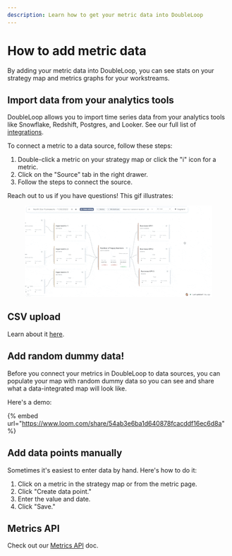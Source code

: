 ```yaml
---
description: Learn how to get your metric data into DoubleLoop
---
```


# How to add metric data

By adding your metric data into DoubleLoop, you can see stats on your strategy map and metrics graphs for your workstreams.

## Import data from your analytics tools

DoubleLoop allows you to import time series data from your analytics tools like Snowflake, Redshift, Postgres, and Looker. See our full list of [integrations](https://doubleloop.app/integrations).

To connect a metric to a data source, follow these steps:

1. Double-click a metric on your strategy map or click the "i" icon for a metric.
2. Click on the "Source" tab in the right drawer.
3. Follow the steps to connect the source.

Reach out to us if you have questions! This gif illustrates:

<figure><img src="../.gitbook/assets/CleanShot 2022-12-01 at 22.12.07 (1).gif" alt=""><figcaption></figcaption></figure>



## CSV upload

Learn about it [here](upload-metrics-via-a-csv-file.md).

## Add random dummy data!

Before you connect your metrics in DoubleLoop to data sources, you can populate your map with random dummy data so you can see and share what a data-integrated map will look like.

Here's a demo:

{% embed url="https://www.loom.com/share/54ab3e6ba1d640878fcacddf16ec6d8a" %}

## Add data points manually

Sometimes it's easiest to enter data by hand. Here's how to do it:

1. Click on a metric in the strategy map or from the metric page.
2. Click "Create data point."
3. Enter the value and date.
4. Click "Save."

## Metrics API

Check out our [Metrics API](https://app.doubleloop.app/apidocs/1.0/metrics.html) doc.

##
